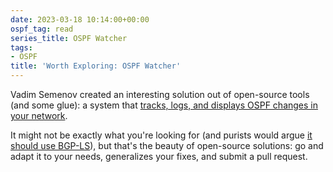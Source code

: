 ```yaml
---
date: 2023-03-18 10:14:00+00:00
ospf_tag: read
series_title: OSPF Watcher
tags:
- OSPF
title: 'Worth Exploring: OSPF Watcher'
---
```

Vadim Semenov created an interesting solution out of open-source tools (and some glue): a system that [tracks, logs, and displays OSPF changes in your network](https://github.com/Vadims06/ospfwatcher).

It might not be exactly what you're looking for (and purists would argue [it should use BGP-LS](/2021/06/ospf-bgp-ls/)), but that's the beauty of open-source solutions: go and adapt it to your needs, generalizes your fixes, and submit a pull request.
